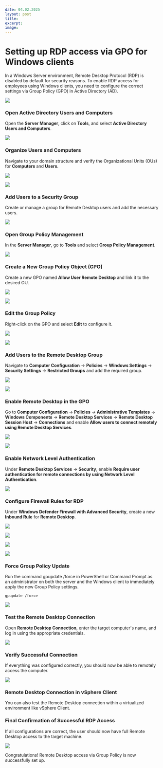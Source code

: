 ```yaml
---
date: 04.02.2025
layout: post
title: 
excerpt: 
image: 
---
```


# Setting up RDP access via GPO for Windows clients

In a Windows Server environment, Remote Desktop Protocol (RDP) is disabled by default for security reasons. To enable RDP access for employees using Windows clients, you need to configure the correct settings via Group Policy (GPO) in Active Directory (AD).  

![](/rubinhood-blog/assets/img/Setting-up-RDP-access-via-GPO-for-Windows-clients/023.jpg)

### Open Active Directory Users and Computers
Open the **Server Manager**, click on **Tools**, and select **Active Directory Users and Computers**.

![](/rubinhood-blog/assets/img/Setting-up-RDP-access-via-GPO-for-Windows-clients/001.jpg)

### Organize Users and Computers
Navigate to your domain structure and verify the Organizational Units (OUs) for **Computers** and **Users**.

![](/rubinhood-blog/assets/img/Setting-up-RDP-access-via-GPO-for-Windows-clients/002.jpg)

![](/rubinhood-blog/assets/img/Setting-up-RDP-access-via-GPO-for-Windows-clients/003.jpg)

### Add Users to a Security Group
Create or manage a group for Remote Desktop users and add the necessary users.

![](/rubinhood-blog/assets/img/Setting-up-RDP-access-via-GPO-for-Windows-clients/004.jpg)

### Open Group Policy Management
In the **Server Manager**, go to **Tools** and select **Group Policy Management**.

![](/rubinhood-blog/assets/img/Setting-up-RDP-access-via-GPO-for-Windows-clients/005.jpg)

### Create a New Group Policy Object (GPO)
Create a new GPO named **Allow User Remote Desktop** and link it to the desired OU.

![](/rubinhood-blog/assets/img/Setting-up-RDP-access-via-GPO-for-Windows-clients/006.jpg)

![](/rubinhood-blog/assets/img/Setting-up-RDP-access-via-GPO-for-Windows-clients/007.jpg)

### Edit the Group Policy
Right-click on the GPO and select **Edit** to configure it.

![](/rubinhood-blog/assets/img/Setting-up-RDP-access-via-GPO-for-Windows-clients/008.jpg)

![](/rubinhood-blog/assets/img/Setting-up-RDP-access-via-GPO-for-Windows-clients/009.jpg)

### Add Users to the Remote Desktop Group
Navigate to **Computer Configuration** → **Policies** → **Windows Settings** → **Security Settings** → **Restricted Groups** and add the required group.

![](/rubinhood-blog/assets/img/Setting-up-RDP-access-via-GPO-for-Windows-clients/010.jpg)

![](/rubinhood-blog/assets/img/Setting-up-RDP-access-via-GPO-for-Windows-clients/011.jpg)

### Enable Remote Desktop in the GPO
Go to **Computer Configuration** → **Policies** → **Administrative Templates** → **Windows Components** → **Remote Desktop Services** → **Remote Desktop Session Host** → **Connections** and enable **Allow users to connect remotely using Remote Desktop Services**.

![](/rubinhood-blog/assets/img/Setting-up-RDP-access-via-GPO-for-Windows-clients/012.jpg)

![](/rubinhood-blog/assets/img/Setting-up-RDP-access-via-GPO-for-Windows-clients/013.jpg)

### Enable Network Level Authentication
Under **Remote Desktop Services** → **Security**, enable **Require user authentication for remote connections by using Network Level Authentication**.

![](/rubinhood-blog/assets/img/Setting-up-RDP-access-via-GPO-for-Windows-clients/014.jpg)

### Configure Firewall Rules for RDP
Under **Windows Defender Firewall with Advanced Security**, create a new **Inbound Rule** for **Remote Desktop**.

![](/rubinhood-blog/assets/img/Setting-up-RDP-access-via-GPO-for-Windows-clients/015.jpg)

![](/rubinhood-blog/assets/img/Setting-up-RDP-access-via-GPO-for-Windows-clients/016.jpg)

![](/rubinhood-blog/assets/img/Setting-up-RDP-access-via-GPO-for-Windows-clients/017.jpg)


![](/rubinhood-blog/assets/img/Setting-up-RDP-access-via-GPO-for-Windows-clients/018.jpg)

### Force Group Policy Update
Run the command gpupdate /force in PowerShell or Command Prompt as an administrator on both the server and the Windows client to immediately apply the new Group Policy settings.

``` gpupdate /force ```

![](/rubinhood-blog/assets/img/Setting-up-RDP-access-via-GPO-for-Windows-clients/019.jpg)

### Test the Remote Desktop Connection
Open **Remote Desktop Connection**, enter the target computer's name, and log in using the appropriate credentials.

![](/rubinhood-blog/assets/img/Setting-up-RDP-access-via-GPO-for-Windows-clients/020.jpg)

### Verify Successful Connection
If everything was configured correctly, you should now be able to remotely access the computer.

![](/rubinhood-blog/assets/img/Setting-up-RDP-access-via-GPO-for-Windows-clients/021.jpg)

### Remote Desktop Connection in vSphere Client
You can also test the Remote Desktop connection within a virtualized environment like vSphere Client.

### Final Confirmation of Successful RDP Access
If all configurations are correct, the user should now have full Remote Desktop access to the target machine.

![](/rubinhood-blog/assets/img/Setting-up-RDP-access-via-GPO-for-Windows-clients/022.jpg)

Congratulations! Remote Desktop access via Group Policy is now successfully set up.
